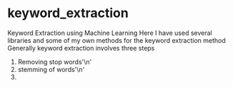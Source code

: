 # keyword_extraction
Keyword Extraction using Machine Learning
Here I have used several libraries and some of my own methods for the keyword extraction method
Generally keyword extraction involves three steps
1. Removing stop words'\n'
2. stemming of words'\n'
3. 
